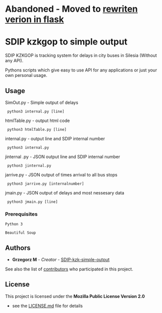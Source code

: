 # Abandoned - Moved to [rewriten verion in flask](https://github.com/grzesjam/SDIP-ZTM-parser)

# SDIP kzkgop to simple output

SDIP KZKGOP is tracking system for delays in city buses in Silesia (Without any API).

Pythons scripts which give easy to use API for any applications or just your own personal usage.

## Usage
SimOut.py - Simple output of delays 
```
 python3 internal.py [line]
```
htmlTable.py - output html code 
```
 python3 htmlTable.py [line]
```
internal.py - output line and SDIP internal number 
```
 python3 internal.py
```
jinternal .py - JSON output line and SDIP internal number 
```
 python3 jinternal.py 
```
jarrive.py - JSON output of times arrival to all bus stops  
```
 python3 jarrive.py [internalnumber]
```
jmain.py - JSON output of delays and most nessesary data  
```
 python3 jmain.py [line]
```



### Prerequisites

```
Python 3
```
```
Beautiful Soup
```
## Authors

* **Grzegorz M** - *Creator* - [SDIP-kzk-simple-output](https://github.com/grzesjam/SDIP-kzk-simple-output)

See also the list of [contributors](https://github.com/grzesjam/SDIP-kzk-simple-output/graphs/contributors) who participated in this project.

## License

This project is licensed under the **Mozilla Public License Version 2.0**
- see the [LICENSE.md](LICENSE) file for details
